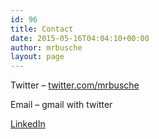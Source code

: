 ```yaml
---
id: 96
title: Contact
date: 2015-05-16T04:04:10+00:00
author: mrbusche
layout: page
---
```

Twitter &#8211; <a href="http://twitter.com/mrbusche" target="_blank">twitter.com/mrbusche</a>

Email &#8211; gmail with twitter

<a href="https://www.linkedin.com/in/mrbusche" target="_blank">LinkedIn</a>